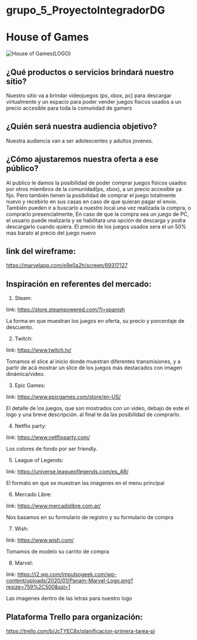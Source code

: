 # grupo_5_ProyectoIntegradorDG

# House of Games

![House of Games(LOGO)](https://user-images.githubusercontent.com/62583730/84852852-3e67cf00-b034-11ea-9632-cc00557a42c5.png)


## ¿Qué productos o servicios brindará nuestro sitio?

Nuestro sitio va a brindar videojuegos (ps, xbox, pc) para descargar virtualmente y un espacio para poder vender juegos fisicos usados a un precio accesible para toda la comunidad de gamers

## ¿Quién será nuestra audiencia objetivo?

Nuestra audiencia van a ser adolescentes y adultos jovenes.

## ¿Cómo ajustaremos nuestra oferta a ese público?

Al publico le damos la posibilidad de poder comprar juegos fisicos usados por otros miembros de la comunidad(ps, xbox), a un precio accesible ya fijo. Pero también tienen la posibilidad de comprar el juego totalmente nuevo y recebirlo en sus casas en caso de que quieran pagar el envio. También pueden ir a buscarlo a nuestro local una vez realizada la compra, o comprarlo presencialmente, En caso de que la compra sea un juego de PC, el usuario puede realizarla y se habilitara una opción de descarga y podra descargarlo cuando quiera. El precio de los juegos usados sera el un 50% mas barato al precio del juego nuevo

## link del wireframe: 

https://marvelapp.com/e9e0a2h/screen/69317127


## Inspiración en referentes del mercado:

1) Steam:

link: https://store.steampowered.com/?l=spanish

La forma en que muestran los juegos en oferta, su precio y porcentaje de descuento.

2) Twitch:

link: https://www.twitch.tv/

Tomamos el slice al inicio donde muestran diferentes transmisiones, y a partir de acá mostrar un slice de los juegos más destacados con imagen dinámica/video.

3) Epic Games:

link: https://www.epicgames.com/store/en-US/

El detalle de los juegos, que son mostrados con un video, debajo de este el logo y una breve descripción. al final te da las posibilidad de comprarlo.

4) Netflix party:

link: https://www.netflixparty.com/

Los colores de fondo por ser friendly.

5) League of Legends:

link: https://universe.leagueoflegends.com/es_AR/

El formato en que se muestran las imágenes en el menu principal

6) Mercado Libre:

link: https://www.mercadolibre.com.ar/

Nos basamos en su formulario de registro y su formulario de compra

7) Wish:

link: https://www.wish.com/

Tomamos de modelo su carrito de compra

8) Marvel:

link: https://i2.wp.com/impulsogeek.com/wp-content/uploads/2020/01/Panam-Marvel-Logo.png?resize=759%2C500&ssl=1

Las imagenes dentro de las letras para nuestro logo


## Plataforma Trello para organización:

https://trello.com/b/JcTYEC8x/planificacion-primera-tarea-pi

